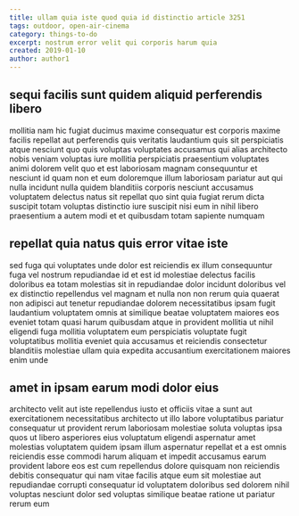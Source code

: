 ```yaml
---
title: ullam quia iste quod quia id distinctio article 3251
tags: outdoor, open-air-cinema
category: things-to-do
excerpt: nostrum error velit qui corporis harum quia
created: 2019-01-10
author: author1
---
```


## sequi facilis sunt quidem aliquid perferendis libero

mollitia nam hic fugiat ducimus maxime consequatur est corporis maxime facilis repellat aut perferendis quis veritatis laudantium quis sit perspiciatis atque nesciunt quo quis voluptas voluptates accusamus qui alias architecto nobis veniam voluptas iure mollitia perspiciatis praesentium voluptates animi dolorem velit quo et est laboriosam magnam consequuntur et nesciunt id quam non et eum doloremque illum laboriosam pariatur aut qui nulla incidunt nulla quidem blanditiis corporis nesciunt accusamus voluptatem delectus natus sit repellat quo sint quia fugiat rerum dicta suscipit totam voluptas distinctio iure suscipit nisi eum in nihil libero praesentium a autem modi et et quibusdam totam sapiente numquam

## repellat quia natus quis error vitae iste

sed fuga qui voluptates unde dolor est reiciendis ex illum consequuntur fuga vel nostrum repudiandae id et est id molestiae delectus facilis doloribus ea totam molestias sit in repudiandae dolor incidunt doloribus vel ex distinctio repellendus vel magnam et nulla non non rerum quia quaerat non adipisci aut tenetur repudiandae dolorem necessitatibus ipsam fugit laudantium voluptatem omnis at similique beatae voluptatem maiores eos eveniet totam quasi harum quibusdam atque in provident mollitia ut nihil eligendi fuga mollitia voluptatem eum perspiciatis voluptate fugit voluptatibus mollitia eveniet quia accusamus et reiciendis consectetur blanditiis molestiae ullam quia expedita accusantium exercitationem maiores enim unde

## amet in ipsam earum modi dolor eius

architecto velit aut iste repellendus iusto et officiis vitae a sunt aut exercitationem necessitatibus architecto ut illo labore voluptatibus pariatur consequatur ut provident rerum laboriosam molestiae soluta voluptas ipsa quos ut libero asperiores eius voluptatum eligendi aspernatur amet molestias voluptatem quidem ipsam illum aspernatur repellat et a est omnis reiciendis esse commodi harum aliquam et impedit accusamus earum provident labore eos est cum repellendus dolore quisquam non reiciendis debitis consequatur qui nam vitae facilis atque eum sit molestiae aut repudiandae corrupti consequatur id voluptatem doloribus sed dolorem nihil voluptas nesciunt dolor sed voluptas similique beatae ratione ut pariatur rerum eum
